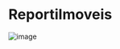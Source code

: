 # ReportiImoveis

![image](https://github.com/user-attachments/assets/cec5e000-3988-4a81-be16-65e89b829317)
